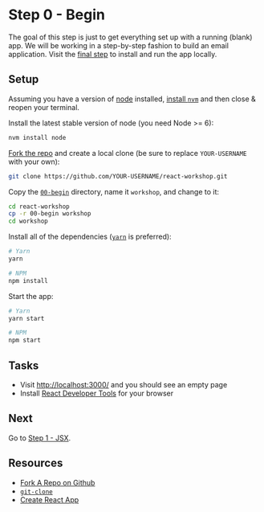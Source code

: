 # Step 0 - Begin

The goal of this step is just to get everything set up with a running (blank) app. We will be working in a step-by-step fashion to build an email application. Visit the [final step](../end/) to install and run the app locally.

## Setup

Assuming you have a version of [node](https://nodejs.org/en/) installed, [install `nvm`](https://github.com/creationix/nvm#install-script) and then close & reopen your terminal.

Install the latest stable version of node (you need Node >= 6):

```sh
nvm install node
```

[Fork the repo](https://github.com/benmvp/react-workshop/fork) and create a local clone (be sure to replace `YOUR-USERNAME` with your own):

```sh
git clone https://github.com/YOUR-USERNAME/react-workshop.git
```

Copy the [`00-begin`](./) directory, name it `workshop`, and change to it:

```sh
cd react-workshop
cp -r 00-begin workshop
cd workshop
```

Install all of the dependencies ([`yarn`](https://yarnpkg.com/en/) is preferred):

```sh
# Yarn
yarn

# NPM
npm install
```

Start the app:

```sh
# Yarn
yarn start

# NPM
npm start
```

## Tasks

- Visit [http://localhost:3000/](http://localhost:3000/) and you should see an empty page
- Install [React Developer Tools](https://github.com/facebook/react-devtools#installation) for your browser

## Next

Go to [Step 1 - JSX](../01-jsx/).

## Resources

- [Fork A Repo on Github](https://help.github.com/articles/fork-a-repo/)
- [`git-clone`](https://git-scm.com/docs/git-clone)
- [Create React App](https://github.com/facebookincubator/create-react-app)
